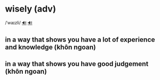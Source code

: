 # wisely (adv)

/ˈwaɪzli/ [🔊](https://www.oxfordlearnersdictionaries.com/media/english/uk_pron/w/wis/wisel/wisely__gb_1.mp3) [🔊](https://www.oxfordlearnersdictionaries.com/media/english/us_pron/w/wis/wisel/wisely__us_1.mp3)

## in a way that shows you have a lot of experience and knowledge (khôn ngoan)

## in a way that shows you have good judgement (khôn ngoan)